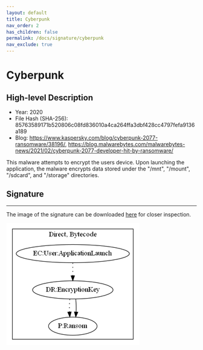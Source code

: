 ```yaml
---
layout: default
title: Cyberpunk
nav_order: 2
has_children: false
permalink: /docs/signature/cyberpunk
nav_exclude: true
---
```


# Cyberpunk

## High-level Description

* Year: 2020
* File Hash (SHA-256): 85763589171b520806c08fd836010a4ca264ffa3dbf428cc4797fefa9136a189
* Blog: https://www.kaspersky.com/blog/cyberpunk-2077-ransomware/38196/, https://blog.malwarebytes.com/malwarebytes-news/2021/02/cyberpunk-2077-developer-hit-by-ransomware/

This malware attempts to encrypt the users device. Upon launching the application, the malware encrypts data stored under the "/mnt", "/mount", "/sdcard", and "/storage" directories.

## Signature
---

The image of the signature can be downloaded [here](../../img/signatures/Cyberpunk.png) for closer inspection.

![](../../img/signatures/Cyberpunk.png)